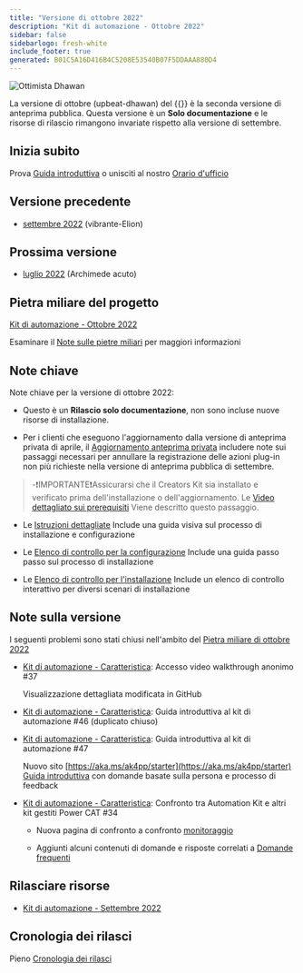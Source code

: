 ```yaml
---
title: "Versione di ottobre 2022"
description: "Kit di automazione - Ottobre 2022"
sidebar: false
sidebarlogo: fresh-white
include_footer: true
generated: B01C5A16D416B4C5208E53540B07F5DDAAA880D4
---
```


![Ottimista Dhawan](/images/upbeat-dhawan.png)

La versione di ottobre (upbeat-dhawan) del {{<product-name>}} è la seconda versione di anteprima pubblica. Questa versione è un **Solo documentazione** e le risorse di rilascio rimangono invariate rispetto alla versione di settembre.

## Inizia subito

Prova [Guida introduttiva](/it/get-started) o unisciti al nostro [Orario d'ufficio](/it/office-hours)

## Versione precedente

- [settembre 2022](/it/releases/september-2022) (vibrante-Elion)

## Prossima versione

- [luglio 2022](/it/releases/november-2022) (Archimede acuto)

## Pietra miliare del progetto

[Kit di automazione - Ottobre 2022](https://github.com/orgs/microsoft/projects/486/views/3)

Esaminare il [Note sulle pietre miliari](/it/releases/milestones) per maggiori informazioni

## Note chiave

Note chiave per la versione di ottobre 2022:

- Questo è un **Rilascio solo documentazione**, non sono incluse nuove risorse di installazione.

- Per i clienti che eseguono l'aggiornamento dalla versione di anteprima privata di aprile, il [Aggiornamento anteprima privata](https://github.com/microsoft/powercat-automation-kit/blob/main/docs/private-preview-upgrade.md) includere note sui passaggi necessari per annullare la registrazione delle azioni plug-in non più richieste nella versione di anteprima pubblica di settembre.

> -❗IMPORTANTE❗Assicurarsi che il Creators Kit sia installato e verificato prima dell'installazione o dell'aggiornamento. Le [Video dettagliato sui prerequisiti](https://github.com/microsoft/powercat-automation-kit/blob/main/docs/walkthrough.md) Viene descritto questo passaggio.

- Le [Istruzioni dettagliate](https://github.com/microsoft/powercat-automation-kit/blob/main/docs/walkthrough.md) Include una guida visiva sul processo di installazione e configurazione

- Le [Elenco di controllo per la configurazione](https://learn.microsoft.com/power-automate/guidance/automation-kit/setup/setup-checklist) Include una guida passo passo sul processo di installazione

- Le [Elenco di controllo per l'installazione](/it/get-started/install-checklist) Include un elenco di controllo interattivo per diversi scenari di installazione

## Note sulla versione

I seguenti problemi sono stati chiusi nell'ambito del [Pietra miliare di ottobre 2022](https://github.com/orgs/microsoft/projects/486/views/3)

- [Kit di automazione - Caratteristica](https://github.com/microsoft/powercat-automation-kit/issues/37): Accesso video walkthrough anonimo #37

  Visualizzazione dettagliata modificata in GitHub

- [Kit di automazione - Caratteristica](https://github.com/microsoft/powercat-automation-kit/issues/46): Guida introduttiva al kit di automazione #46 (duplicato chiuso)

- [Kit di automazione - Caratteristica](https://github.com/microsoft/powercat-automation-kit/issues/47): Guida introduttiva al kit di automazione #47

  Nuovo sito [https://aka.ms/ak4pp/starter](https://aka.ms/ak4pp/starter)
  [Guida introduttiva](https://microsoft.github.io/powercat-automation-kit/get-started/) con domande basate sulla persona e processo di feedback

- [Kit di automazione - Caratteristica](https://github.com/microsoft/powercat-automation-kit/issues/34): Confronto tra Automation Kit e altri kit gestiti Power CAT #34

  - Nuova pagina di confronto a confronto [monitoraggio](https://microsoft.github.io/powercat-automation-kit/monitoring-compare/)
  
  - Aggiunti alcuni contenuti di domande e risposte correlati a [Domande frequenti](https://microsoft.github.io/powercat-automation-kit/frequently-asked-questions/)

## Rilasciare risorse

- [Kit di automazione - Settembre 2022](https://github.com/microsoft/powercat-automation-kit/releases/tag/AutomationKit-September2022)

## Cronologia dei rilasci

Pieno [Cronologia dei rilasci](/it/releases)
